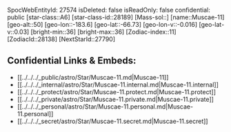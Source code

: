 ﻿---
location: [-66.73,-183.6,50]
type: Star
tags:
- astro/Star

---
SpocWebEntityId: 27574
isDeleted: false
isReadOnly: false
confidential: public
[star-class::A6]
[star-class-id::28189]
[Mass-sol::]
[name::Muscae-11]
[geo-alt::50]
[geo-lon::-183.6]
[geo-lat::-66.73]
[geo-lon-v::-0.016]
[geo-lat-v::0.03]
[bright-min::36]
[bright-max::36]
[Zodiac-index::11]
[ZodiacId::28138]
[NextStarId::27790]



## Confidential Links & Embeds: 
- [[../../../_public/astro/Star/Muscae-11.md|Muscae-11]] 
- [[../../../_internal/astro/Star/Muscae-11.internal.md|Muscae-11.internal]] 
- [[../../../_protect/astro/Star/Muscae-11.protect.md|Muscae-11.protect]] 
- [[../../../_private/astro/Star/Muscae-11.private.md|Muscae-11.private]] 
- [[../../../_personal/astro/Star/Muscae-11.personal.md|Muscae-11.personal]] 
- [[../../../_secret/astro/Star/Muscae-11.secret.md|Muscae-11.secret]] 
